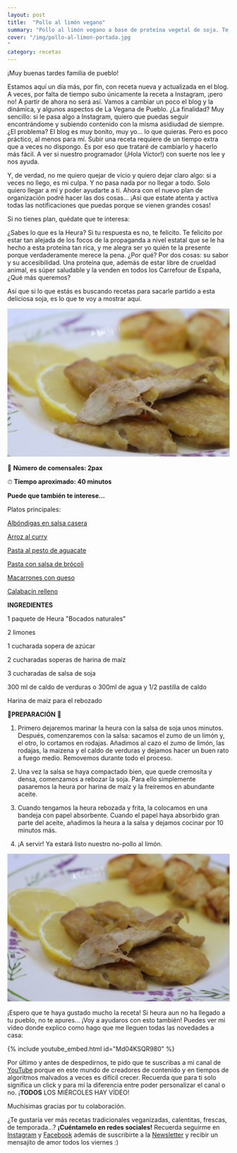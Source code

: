 ```yaml
---
layout: post 
title:  "Pollo al limón vegano"
summary: "Pollo al limón vegano a base de proteína vegetal de soja. Te sorprenderá y sorprenderás."
cover: "/img/pollo-al-limon-portada.jpg
"
category: recetas
---
```



¡Muy buenas tardes familia de pueblo!


Estamos aquí un día más, por fin, con receta nueva y actualizada en el blog. A veces, por falta de tiempo subo únicamente la receta a Instagram, ¡pero no! A partir de ahora no será así. Vamos a cambiar un poco el blog y la dinámica, y algunos aspectos de La Vegana de Pueblo. ¿La finalidad? Muy sencillo: si le pasa algo a Instagram, quiero que puedas seguir encontrándome y subiendo contenido con la misma asidiudad de siempre. ¿El problema? El blog es muy bonito, muy yo... lo que quieras. Pero es poco práctico, al menos para mí. Subir una receta requiere de un tiempo extra que a veces no dispongo. Es por eso que trataré de cambiarlo y hacerlo más fácil. A ver si nuestro programador (¡Hola Víctor!) con suerte nos lee y nos ayuda.


Y, de verdad, no me quiero quejar de vicio y quiero dejar claro algo: si a veces no llego, es mi culpa. Y no pasa nada por no llegar a todo. Solo quiero llegar a mí y poder ayudarte a ti. Ahora con el nuevo plan de organización podré hacer las dos cosas... ¡Así que estate atenta y activa todas las notificaciones que puedas porque se vienen grandes cosas!



Si no tienes plan, quédate que te interesa:



¿Sabes lo que es la Heura? Si tu respuesta es no, te felicito. Te felicito por estar tan alejada de los focos de la propaganda a nivel estatal que se le ha hecho a esta proteína tan rica, y me alegra ser yo quién te la presente porque verdaderamente merece la pena. ¿Por qué? Por dos cosas: su sabor y su accesibilidad. Una proteína que, además de estar libre de crueldad animal, es súper saludable y la venden en todos los Carrefour de España, ¿Qué más queremos?



Así que si lo que estás es buscando recetas para sacarle partido a esta deliciosa soja, es lo que te voy a mostrar aquí.




![](/img/pollo-al-limon.JPG)

🍴  **Número de comensales:  2pax**

⏱ **Tiempo aproximado: 40 minutos**



**Puede que también te interese...**


Platos principales:


[Albóndigas en salsa casera](https://laveganadepueblo.com/recetas/2019/07/01/albondigas-en-salsa-casera/)

[Arroz al curry](https://laveganadepueblo.com/recetas/2019/06/25/Arroz-al-curry/)

[Pasta al pesto de aguacate](https://laveganadepueblo.com/recetas/2019/06/10/Pesto-Aguacate/)

[Pasta con salsa de brócoli](https://laveganadepueblo.com/recetas/2019/06/01/pasta-con-salsa-de-brocoli/)

[Macarrones con queso](https://laveganadepueblo.com/recetas/2019/06/07/Mac-and-Cheese-Vegan/)

[Calabacín relleno](https://laveganadepueblo.com/recetas/2019/08/07/Calabacin-relleno/)




**INGREDIENTES**


1 paquete de Heura "Bocados naturales"



2 limones



1 cucharada sopera de azúcar



2 cucharadas soperas de harina de maíz 



3 cucharadas de salsa de soja



300 ml de caldo de verduras o 300ml de agua y 1/2 pastilla de caldo


Harina de maiz para el rebozado







🥣**PREPARACIÓN** 🥣


1.  Primero dejaremos marinar la heura con la salsa de soja unos minutos. Después, comenzaremos con la salsa: sacamos el zumo de un limón y, el otro, lo cortamos en rodajas. Añadimos al cazo el zumo de limón, las rodajas, la maizena y el caldo de verduras y dejamos hacer un buen rato a fuego medio. Removemos durante todo el proceso.


2. Una vez la salsa se haya compactado bien, que quede cremosita y densa, comenzamos a rebozar la soja. Para ello simplemente pasaremos la heura por harina de maíz y la freíremos en abundante aceite.



3. Cuando tengamos la heura rebozada y frita, la colocamos en una bandeja con papel absorbente. Cuando el papel haya absorbido gran parte del aceite, añadimos la heura a la salsa y dejamos cocinar por 10 minutos más.


4. ¡A servir! Ya estará listo nuestro no-pollo al limón.

![](/img/pollo-al-limon-textura.JPG)







¡Espero que te haya gustado mucho la receta! Si heura aun no ha llegado a tu pueblo, no te apures… ¡Voy a ayudaros con esto también! Puedes ver mi vídeo donde explico como hago que me lleguen todas las novedades a casa:

{% include youtube_embed.html id="Md04KSQR980" %}



Por último y antes de despedirnos, te pido que te suscribas a mi canal de [YouTube](https://www.youtube.com/channel/UCpwpKnkPezvXFnVyzCWadIQ) porque en este mundo de creadores de contenido y en tiempos de algoritmos malvados a veces es difícil crecer. Recuerda que para ti solo significa un click y para mí la diferencia entre poder personalizar el canal o no. ¡**TODOS** LOS MIÉRCOLES HAY VÍDEO! 



Muchísimas gracias por tu colaboración.



¿Te gustaría ver más recetas tradicionales veganizadas, calentitas, frescas, de temporada...? **¡Cuéntamelo en redes sociales!** Recuerda seguirme en [Instagram](https://www.instagram.com/laveganadepueblo/?hl=es) y [Facebook](https://www.facebook.com/laveganadepueblo/) además de suscribirte a la [Newsletter](https://laveganadepueblo.com/newsletter/) y recibir un mensajito de amor todos los viernes :) 
